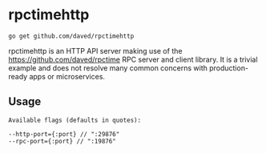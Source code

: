 # rpctimehttp

    go get github.com/daved/rpctimehttp

rpctimehttp is an HTTP API server making use of the 
https://github.com/daved/rpctime RPC server and client library.  It is a 
trivial example and does not resolve many common concerns with production-ready 
apps or microservices.

## Usage

    Available flags (defaults in quotes):
    
    --http-port={:port} // ":29876"
    --rpc-port={:port} // ":19876"

